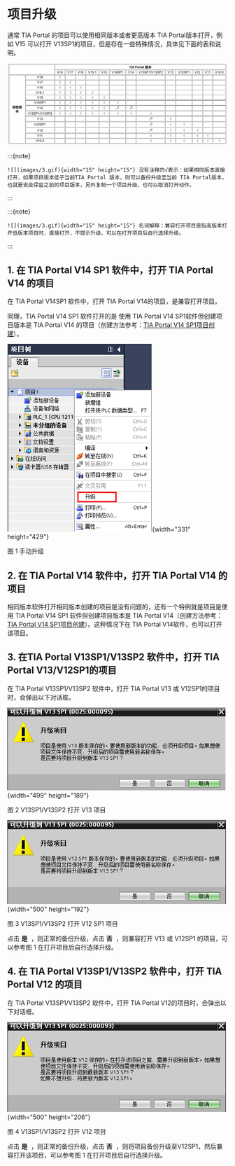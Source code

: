 # 项目升级

通常 TIA Portal 的项目可以使用相同版本或者更高版本 TIA Portal版本打开，例如 V15 可以打开 V13SP1的项目，但是存在一些特殊情况，具体见下面的表和说明。

![alt text](image-1.png)

:::{note}

    ![](images/3.gif){width="15" height="15"} 没有注释的√表示：如果相同版本直接打开，如果项目版本低于当前TIA Portal 版本，则可以备份升级至当前 TIA Portal版本，也就是说会保留之前的项目版本，另外复制一个项目升级，也可以取消打开动作。
:::

:::{note}

    ![](images/3.gif){width="15" height="15"} 名词解释：兼容打开项目是指高版本打开低版本项目时，直接打开，不提示升级，可以在打开项目后自行选择升级。
:::

## 1. 在 TIA Portal V14 SP1 软件中，打开 TIA Portal V14 的项目

在 TIA Portal V14SP1 软件中，打开 TIA Portal V14的项目，是兼容打开项目。

同理，TIA Portal V14 SP1 软件打开的是 使用 TIA Portal V14 SP1软件但创建项目版本是 TIA Portal V14 的项目（创建方法参考：[TIA Portal V14 SP1项目创建](./01-New_Project.md)）。

![](images/10-1.png){width="331" height="429"}

图 1 手动升级

## 2. 在 TIA Portal V14 软件中，打开 TIA Portal V14 的项目

相同版本软件打开相同版本创建的项目是没有问题的，还有一个特例就是项目是使用
TIA Portal V14 SP1 软件但创建项目版本是 TIA Portal V14（创建方法参考：[TIA Portal V14 SP1项目创建](./01-New_Project.md)）。这种情况下在 TIA Portal V14软件，也可以打开该项目。

## 3. 在TIA Portal V13SP1/V13SP2 软件中，打开 TIA Portal V13/V12SP1的项目

在 TIA Portal V13SP1/V13SP2 软件中，打开 TIA Portal V13 或 V12SP1的项目时，会弹出以下对话框。

![](images/10-2.png){width="499" height="189"}

图 2 V13SP1/V13SP2 打开 V13 项目

![](images/10-3.jpg){width="500" height="192"}

图 3 V13SP1/V13SP2 打开 V12 SP1 项目

点击 <kbd>  **是**  </kbd>，则正常的备份升级，点击 <kbd>  **否**  </kbd>，则兼容打开 V13 或 V12SP1
的项目，可以参考图 1 在打开项目后自行选择升级。

## 4. 在 TIA Portal V13SP1/V13SP2 软件中，打开 TIA Portal V12 的项目

在 TIA Portal V13SP1/V13SP2 软件中，打开 TIA Portal V12的项目时，会弹出以下对话框。

![](images/10-4.jpg){width="500" height="206"}

图 4 V13SP1/V13SP2 打开 V12 项目

点击 <kbd>  **是**  </kbd> ，则正常的备份升级，点击  <kbd>  **否**  </kbd>  ，则将项目备份升级至V12SP1，然后兼容打开该项目，可以参考图 1 在打开项目后自行选择升级。
